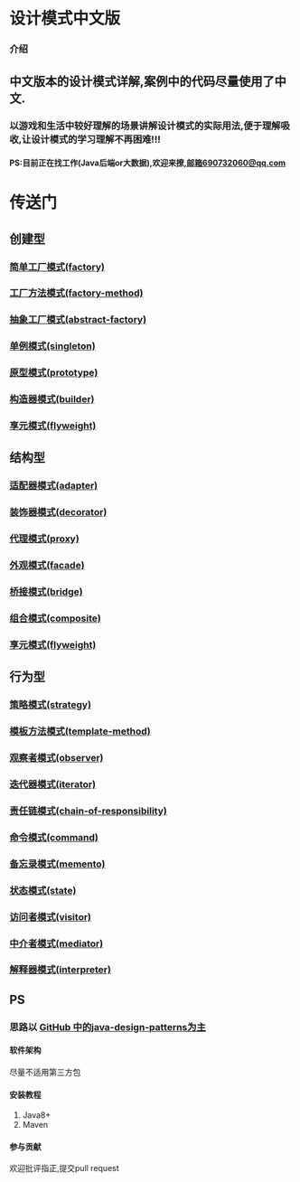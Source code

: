 # 设计模式中文版

### 介绍

## 中文版本的设计模式详解,案例中的代码尽量使用了中文.

### 以游戏和生活中较好理解的场景讲解设计模式的实际用法,便于理解吸收,让设计模式的学习理解不再困难!!!

#### PS:目前正在找工作(Java后端or大数据),欢迎来撩,邮箱690732060@qq.com

# 传送门
## 创建型
### [简单工厂模式(factory)](factory/src/main/java/person/nightrunner/%E7%AE%80%E5%8D%95%E5%B7%A5%E5%8E%82/%E7%AE%80%E5%8D%95%E5%B7%A5%E5%8E%82%E4%B8%BB%E7%A8%8B%E5%BA%8F.java)
### [工厂方法模式(factory-method)](factory-method/src/main/java/person/nightrunner/%E5%B7%A5%E5%8E%82%E6%96%B9%E6%B3%95%E4%B8%BB%E7%A8%8B%E5%BA%8F.java)
### [抽象工厂模式(abstract-factory)](abstract-factory/src/main/java/person/nightrunner/%E6%8A%BD%E8%B1%A1%E5%B7%A5%E5%8E%82%E6%A8%A1%E5%BC%8F%E4%B8%BB%E7%A8%8B%E5%BA%8F_%E9%AD%94%E5%85%BD%E4%BA%89%E9%9C%B8.java)
### [单例模式(singleton)](singleton/src/main/java/person/nightrunner/%E5%8D%95%E4%BE%8B%E6%A8%A1%E5%BC%8F%E4%B8%BB%E7%A8%8B%E5%BA%8F.java)
### [原型模式(prototype)](prototype/src/main/java/person/nightrunner/%E5%8E%9F%E5%9E%8B%E6%A8%A1%E5%BC%8F%E4%B8%BB%E7%A8%8B%E5%BA%8F.java)
### [构造器模式(builder)](builder/src/main/java/person/nightrunner/%E6%9E%84%E9%80%A0%E5%99%A8%E6%A8%A1%E5%BC%8F%E4%B8%BB%E7%A8%8B%E5%BA%8F.java)
### [享元模式(flyweight)](flyweight/src/main/java/person/nightrunner/%E4%BA%AB%E5%85%83%E6%A8%A1%E5%BC%8F%E4%B8%BB%E7%A8%8B%E5%BA%8F.java)

## 结构型
### [适配器模式(adapter)](adapter/src/main/java/person/nightrunner/适配器模式主程序.java)
### [装饰器模式(decorator)](decorator/src/main/java/person/nightrunner/装饰器模式主程序.java)
### [代理模式(proxy)](proxy/src/main/java/person/nightrunner/代理模式主程序.java)
### [外观模式(facade)](facade/src/main/java/person/nightrunner/外观模式主程序.java)
### [桥接模式(bridge)](bridge/src/main/java/person/nightrunner/桥接模式主程序.java)
### [组合模式(composite)](composite/src/main/java/person/nightrunner/组合模式主程序.java)
### [享元模式(flyweight)](flyweight/src/main/java/person/nightrunner/享元模式主程序.java)

## 行为型
### [策略模式(strategy)](strategy/src/main/java/person/nightrunner/策略模式主程序.java)
### [模板方法模式(template-method)](template-method/src/main/java/person/nightrunner/模板方法主程序.java)
### [观察者模式(observer)](observer/src/main/java/person/nightrunner/观察者模式主程序.java)
### [迭代器模式(iterator)](iterator/src/main/java/person/nightrunner/代理模式主程序.java)
### [责任链模式(chain-of-responsibility)](chain-of-responsibility/src/main/java/person/nightrunner/责任链模式主程序.java)
### [命令模式(command)](command/src/main/java/person/nightrunner/命令模式主程序.java)
### [备忘录模式(memento)](adapter/src/main/java/person/nightrunner/备忘录模式主程序.java)
### [状态模式(state)](state/src/main/java/person/nightrunner/状态模式主程序.java)
### [访问者模式(visitor)](visitor/src/main/java/person/nightrunner/访问者模式主程序.java)
### [中介者模式(mediator)](mediator/src/main/java/person/nightrunner/中介模式主程序.java)
### [解释器模式(interpreter)](interpreter/src/main/java/person/nightrunner/解释器模式主程序.java)

## PS
### 思路以 [GitHub 中的java-design-patterns为主](https://github.com/iluwatar/java-design-patterns)

#### 软件架构

尽量不适用第三方包

#### 安装教程

1. Java8+
2. Maven

#### 参与贡献

欢迎批评指正,提交pull request

